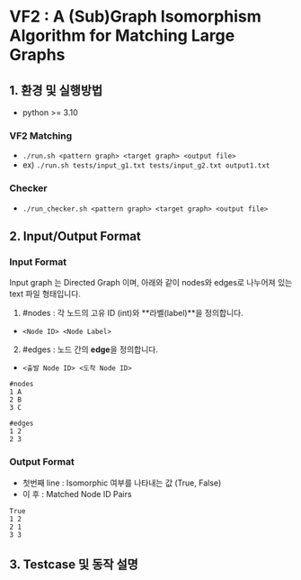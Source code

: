 # VF2 : A (Sub)Graph Isomorphism Algorithm for Matching Large Graphs

## 1. 환경 및 실행방법
- python >= 3.10
### VF2 Matching 
  + `./run.sh <pattern graph> <target graph> <output file>`
  + ex) `./run.sh tests/input_g1.txt tests/input_g2.txt output1.txt`

### Checker
  + `./run_checker.sh <pattern graph> <target graph> <output file>`



## 2. Input/Output Format 
### Input Format
Input graph 는 Directed Graph 이며, 아래와 같이 nodes와 edges로 나누어져 있는 text 파일 형태입니다.

1.	#nodes : 각 노드의 고유 ID (int)와 **라벨(label)**을 정의합니다.
- `<Node ID> <Node Label>`
2.	#edges : 노드 간의 **edge**을 정의합니다.
- `<출발 Node ID> <도착 Node ID>`

```
#nodes
1 A
2 B
3 C

#edges
1 2
2 3
```

### Output Format
- 첫번째 line : Isomorphic 여부를 나타내는 값 (True, False)
- 이 후 : Matched Node ID Pairs

```
True
1 2
2 1
3 3
```



## 3. Testcase 및 동작 설명